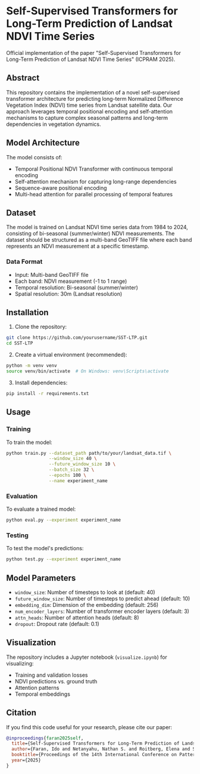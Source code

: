 # Self-Supervised Transformers for Long-Term Prediction of Landsat NDVI Time Series

Official implementation of the paper "Self-Supervised Transformers for Long-Term Prediction of Landsat NDVI Time Series" (ICPRAM 2025).

## Abstract

This repository contains the implementation of a novel self-supervised transformer architecture for predicting long-term Normalized Difference Vegetation Index (NDVI) time series from Landsat satellite data. Our approach leverages temporal positional encoding and self-attention mechanisms to capture complex seasonal patterns and long-term dependencies in vegetation dynamics.

## Model Architecture

The model consists of:
- Temporal Positional NDVI Transformer with continuous temporal encoding
- Self-attention mechanism for capturing long-range dependencies
- Sequence-aware positional encoding
- Multi-head attention for parallel processing of temporal features

## Dataset

The model is trained on Landsat NDVI time series data from 1984 to 2024, consisting of bi-seasonal (summer/winter) NDVI measurements. The dataset should be structured as a multi-band GeoTIFF file where each band represents an NDVI measurement at a specific timestamp.

### Data Format
- Input: Multi-band GeoTIFF file
- Each band: NDVI measurement (-1 to 1 range)
- Temporal resolution: Bi-seasonal (summer/winter)
- Spatial resolution: 30m (Landsat resolution)

## Installation

1. Clone the repository:
```bash
git clone https://github.com/yourusername/SST-LTP.git
cd SST-LTP
```

2. Create a virtual environment (recommended):
```bash
python -m venv venv
source venv/bin/activate  # On Windows: venv\Scripts\activate
```

3. Install dependencies:
```bash
pip install -r requirements.txt
```

## Usage

### Training

To train the model:

```bash
python train.py --dataset_path path/to/your/landsat_data.tif \
                --window_size 40 \
                --future_window_size 10 \
                --batch_size 32 \
                --epochs 100 \
                --name experiment_name
```

### Evaluation

To evaluate a trained model:

```bash
python eval.py --experiment experiment_name
```

### Testing

To test the model's predictions:

```bash
python test.py --experiment experiment_name
```

## Model Parameters

- `window_size`: Number of timesteps to look at (default: 40)
- `future_window_size`: Number of timesteps to predict ahead (default: 10)
- `embedding_dim`: Dimension of the embedding (default: 256)
- `num_encoder_layers`: Number of transformer encoder layers (default: 3)
- `attn_heads`: Number of attention heads (default: 8)
- `dropout`: Dropout rate (default: 0.1)

## Visualization

The repository includes a Jupyter notebook (`visualize.ipynb`) for visualizing:
- Training and validation losses
- NDVI predictions vs. ground truth
- Attention patterns
- Temporal embeddings

## Citation

If you find this code useful for your research, please cite our paper:

```bibtex
@inproceedings{faran2025self,
  title={Self-Supervised Transformers for Long-Term Prediction of Landsat NDVI Time Series},
  author={Faran, Ido and Netanyahu, Nathan S. and Roitberg, Elena and Shoshany, Maxim},
  booktitle={Proceedings of the 14th International Conference on Pattern Recognition Applications and Methods (ICPRAM)},
  year={2025}
}
```